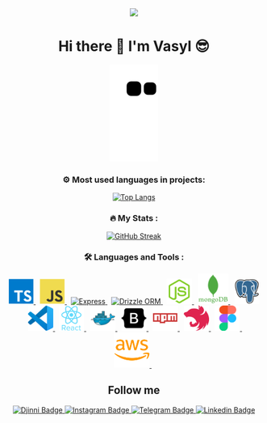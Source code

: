 <div id="header" align="center">
  
  <img src="https://media.giphy.com/media/fwbzI2kV3Qrlpkh59e/giphy.gif" width="300" />
    
  
  <h1> Hi there 👋
  I'm Vasyl 😎</h1>
   
  ![Snake animation](https://github.com/vasyl1312/vasyl1312/blob/output/github-contribution-grid-snake.svg)
  
  
  ### ⚙ Most used languages in projects:
  [![Top Langs](https://github-readme-stats.vercel.app/api/top-langs/?username=vasyl1312&theme=vision-friendly-dark)](https://github.com/anuraghazra/github-readme-stats)
  
  ### :fire: My Stats :
  [![GitHub Streak](http://github-readme-streak-stats.herokuapp.com?user=vasyl1312&theme=dark&hide_border=true)](https://git.io/streak-stats)
  
  
  ### :hammer_and_wrench: Languages and Tools :
  <div>
    <a href="https://www.typescriptlang.org/" target="_blank">
      <img src="https://github.com/devicons/devicon/blob/master/icons/typescript/typescript-plain.svg" title="TypeScript" alt="TypeScript" width="50" height="50"/>
    </a>&nbsp; 
    <a href="https://developer.mozilla.org/en-US/docs/Web/JavaScript" target="_blank">
      <img src="https://github.com/devicons/devicon/blob/master/icons/javascript/javascript-original.svg" title="JavaScript" alt="JavaScript" width="50" height="50"/>
    </a>&nbsp;
    <a href="https://expressjs.com/" target="_blank">
      <img src="https://itproger.com/intensive/img/express.png" title="Express" alt="Express" width="50" height="50"/>
    </a>&nbsp;
    <a href="https://orm.drizzle.team/" target="_blank">
      <img src="https://i.ibb.co/NCB5mXX/image.png" title="Drizzle ORM" alt="Drizzle ORM" width="50" height="50"/>
    </a>&nbsp; 
    <a href="https://nodejs.org/" target="_blank">
      <img src="https://github.com/devicons/devicon/blob/master/icons/nodejs/nodejs-original.svg" title="NodeJS" alt="NodeJS" width="50" height="50"/>
    </a>&nbsp;  
    <a href="https://www.mongodb.com/" target="_blank">
      <img src="https://github.com/devicons/devicon/blob/master/icons/mongodb/mongodb-plain-wordmark.svg" title="MongoDB" alt="MongoDB" width="60" height="60"/>
    </a>&nbsp;  
    <a href="https://www.postgresql.org/" target="_blank">
      <img src="https://github.com/devicons/devicon/blob/master/icons/postgresql/postgresql-original.svg" title="PostgreSQL" alt="PostgreSQL" width="50" height="50"/>
    </a>&nbsp;  
    <a href="https://code.visualstudio.com/" target="_blank">
      <img src="https://github.com/devicons/devicon/blob/master/icons/vscode/vscode-original.svg" title="VSCode" alt="VSCode" width="50" height="50"/>
    </a>&nbsp;  
    <a href="https://reactjs.org/" target="_blank">
      <img src="https://github.com/devicons/devicon/blob/master/icons/react/react-original-wordmark.svg" title="React" alt="React" width="50" height="50"/>
    </a>&nbsp;  
    <a href="https://www.docker.com/" target="_blank">
      <img src="https://github.com/devicons/devicon/blob/master/icons/docker/docker-original.svg" title="Docker" alt="Docker" width="50" height="50"/>
    </a>&nbsp;  
    <a href="https://getbootstrap.com/" target="_blank">
      <img src="https://github.com/devicons/devicon/blob/master/icons/bootstrap/bootstrap-plain.svg" title="Bootstrap" alt="Bootstrap" width="50" height="50"/>
    </a>&nbsp;  
    <a href="https://www.npmjs.com/" target="_blank">
      <img src="https://github.com/devicons/devicon/blob/master/icons/npm/npm-original-wordmark.svg" title="NPM" alt="NPM" width="50" height="50"/>
    </a>&nbsp;  
    <a href="https://nestjs.com/" target="_blank">
      <img src="https://github.com/devicons/devicon/blob/master/icons/nestjs/nestjs-plain.svg" title="NestJS" alt="NestJS" width="50" height="50"/>
    </a>&nbsp; 
    <a href="https://www.figma.com/" target="_blank">
      <img src="https://github.com/devicons/devicon/blob/master/icons/figma/figma-original.svg" title="Figma" alt="Figma" width="50" height="50"/>
    </a>&nbsp; 
     <a href="https://aws.amazon.com/" target="_blank">
      <img src="https://github.com/devicons/devicon/blob/master/icons/amazonwebservices/amazonwebservices-plain-wordmark.svg" title="AWS" alt="AWS" width="70" height="70"/>
    </a>&nbsp; 
  </div>
    
  <h2>Follow me</h2>
  <div id="badges">
    <a href="https://djinni.co/q/d9b5f577b1/">
      <img src="http://djinni.co/static/favicons/v03/favicon-196x196.png" alt="Djinni Badge" width="50"/>
    </a>
    <a href="https://www.instagram.com/vasyllko/">
      <img src="https://upload.wikimedia.org/wikipedia/commons/thumb/e/e7/Instagram_logo_2016.svg/768px-Instagram_logo_2016.svg.png" alt="Instagram Badge" width="50"/>
    </a>
    <a href="https://t.me/vasylkoo">
      <img src="https://upload.wikimedia.org/wikipedia/commons/thumb/8/82/Telegram_logo.svg/2048px-Telegram_logo.svg.png" alt="Telegram Badge" width="50"/>
    </a>
      <a href="https://www.linkedin.com/in/vasyl-hryts-b2aa5121b/">
      <img src="https://cdn-icons-png.flaticon.com/512/174/174857.png" alt="Linkedin Badge" width="50"/>
    </a>
  </div>


</div>
